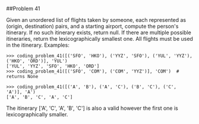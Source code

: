 ##Problem 41

Given an unordered list of flights taken by someone, each represented as (origin, destination) pairs, and a
starting airport, compute the person's itinerary. If no such itinerary exists, return null. If there are multiple
possible itineraries, return the lexicographically smallest one. All flights must be used in the itinerary.
Examples:

    >>> coding_problem_41([('SFO', 'HKO'), ('YYZ', 'SFO'), ('YUL', 'YYZ'), ('HKO', 'ORD')], 'YUL')
    ['YUL', 'YYZ', 'SFO', 'HKO', 'ORD']
    >>> coding_problem_41([('SFO', 'COM'), ('COM', 'YYZ')], 'COM')  # returns None
    
    >>> coding_problem_41([('A', 'B'), ('A', 'C'), ('B', 'C'), ('C', 'A')], 'A')
    ['A', 'B', 'C', 'A', 'C']

The itinerary ['A', 'C', 'A', 'B', 'C'] is also a valid however the first one is lexicographically smaller.